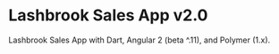 Lashbrook Sales App v2.0
======

Lashbrook Sales App with Dart, Angular 2 (beta ^.11), and Polymer (1.x).
